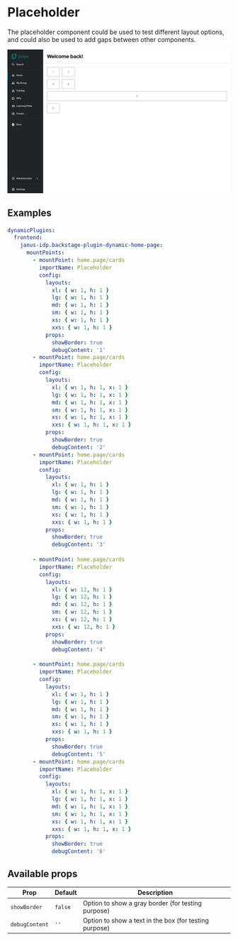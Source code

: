 # Placeholder

The placeholder component could be used to test different layout options, and could also be used to add gaps between other components.

![Home page with some placeholder cards](placeholder.png)

## Examples

```yaml
dynamicPlugins:
  frontend:
    janus-idp.backstage-plugin-dynamic-home-page:
      mountPoints:
        - mountPoint: home.page/cards
          importName: Placeholder
          config:
            layouts:
              xl: { w: 1, h: 1 }
              lg: { w: 1, h: 1 }
              md: { w: 1, h: 1 }
              sm: { w: 1, h: 1 }
              xs: { w: 1, h: 1 }
              xxs: { w: 1, h: 1 }
            props:
              showBorder: true
              debugContent: '1'
        - mountPoint: home.page/cards
          importName: Placeholder
          config:
            layouts:
              xl: { w: 1, h: 1, x: 1 }
              lg: { w: 1, h: 1, x: 1 }
              md: { w: 1, h: 1, x: 1 }
              sm: { w: 1, h: 1, x: 1 }
              xs: { w: 1, h: 1, x: 1 }
              xxs: { w: 1, h: 1, x: 1 }
            props:
              showBorder: true
              debugContent: '2'
        - mountPoint: home.page/cards
          importName: Placeholder
          config:
            layouts:
              xl: { w: 1, h: 1 }
              lg: { w: 1, h: 1 }
              md: { w: 1, h: 1 }
              sm: { w: 1, h: 1 }
              xs: { w: 1, h: 1 }
              xxs: { w: 1, h: 1 }
            props:
              showBorder: true
              debugContent: '3'

        - mountPoint: home.page/cards
          importName: Placeholder
          config:
            layouts:
              xl: { w: 12, h: 1 }
              lg: { w: 12, h: 1 }
              md: { w: 12, h: 1 }
              sm: { w: 12, h: 1 }
              xs: { w: 12, h: 1 }
              xxs: { w: 12, h: 1 }
            props:
              showBorder: true
              debugContent: '4'

        - mountPoint: home.page/cards
          importName: Placeholder
          config:
            layouts:
              xl: { w: 1, h: 1 }
              lg: { w: 1, h: 1 }
              md: { w: 1, h: 1 }
              sm: { w: 1, h: 1 }
              xs: { w: 1, h: 1 }
              xxs: { w: 1, h: 1 }
            props:
              showBorder: true
              debugContent: '5'
        - mountPoint: home.page/cards
          importName: Placeholder
          config:
            layouts:
              xl: { w: 1, h: 1, x: 1 }
              lg: { w: 1, h: 1, x: 1 }
              md: { w: 1, h: 1, x: 1 }
              sm: { w: 1, h: 1, x: 1 }
              xs: { w: 1, h: 1, x: 1 }
              xxs: { w: 1, h: 1, x: 1 }
            props:
              showBorder: true
              debugContent: '6'
```

## Available props

| Prop           | Default | Description                                            |
| -------------- | ------- | ------------------------------------------------------ |
| `showBorder`   | `false` | Option to show a gray border (for testing purpose)     |
| `debugContent` | `''`    | Option to show a text in the box (for testing purpose) |
